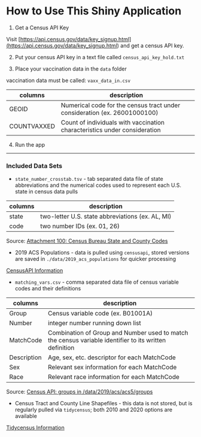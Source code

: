 # How to Use This Shiny Application

1. Get a Census API Key

Visit [https://api.census.gov/data/key_signup.html](<https://api.census.gov/data/key_signup.html>) and get a census API key.

2. Put your census API key in a text file called ```census_api_key_hold.txt```

3. Place your vaccination data in the ```data``` folder

vaccination data must be called: ```vaxx_data_in.csv```

| columns | description |
| --- | --- |
| GEOID | Numerical code for the census tract under consideration (ex. 26001000100) |
| COUNTVAXXED | Count of individuals with vaccination characteristics under consideration |

4. Run the app

---

### Included Data Sets

* ```state_number_crosstab.tsv``` - tab separated data file of state abbreviations and the numerical codes used to represent each U.S. state in census data pulls

| columns | description |
| --- | --- |
| state | two-letter U.S. state abbreviations (ex. AL, MI) |
| code | two number IDs (ex. 01, 26) |

Source: [Attachment 100: Census Bureau State and County Codes](<https://www.nlsinfo.org/content/cohorts/nlsy97/other-documentation/geocode-codebook-supplement/attachment-100-census-bureau>)

* 2019 ACS Populations - data is pulled using ```censusapi```, stored versions are saved in ```./data/2019_acs_populations``` for quicker processing

[CensusAPI Information](<https://cran.r-project.org/web/packages/censusapi/censusapi.pdf>)

* ```matching_vars.csv``` - comma separated data file of census variable codes and their definitions

| columns | description |
| --- | --- |
| Group | Census variable code (ex. B01001A) |
| Number | integer number running down list |
| MatchCode | Combination of Group and Number used to match the census variable identifier to its written definition |
| Description | Age, sex, etc. descriptor for each MatchCode |
| Sex | Relevant sex information for each MatchCode |
| Race | Relevant race information for each MatchCode |

Source: [Census API: groups in /data/2019/acs/acs5/groups](<https://api.census.gov/data/2019/acs/acs5/groups.html>)

* Census Tract and County Line Shapefiles - this data is not stored, but is regularly pulled via ```tidycensus```; both 2010 and 2020 options are available

[Tidycensus Information](<https://walker-data.com/tidycensus/>)
